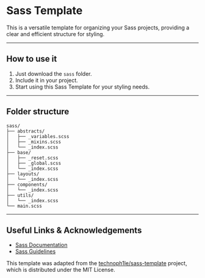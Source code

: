 # Sass Template

This is a versatile template for organizing your Sass projects, providing a clear and efficient structure for styling.

-----

## How to use it

1.  Just download the `sass` folder.
2.  Include it in your project.
3.  Start using this Sass Template for your styling needs.

-----

## Folder structure

```
sass/
├── abstracts/
│   ├── _variables.scss
│   ├── _mixins.scss
│   └── _index.scss
├── base/
│   ├── _reset.scss
│   ├── _global.scss
│   └── _index.scss
├── layouts/
│   └── _index.scss
├── components/
│   └── _index.scss
├── utils/
│   └── _index.scss
└── main.scss
```

-----

## Useful Links & Acknowledgements

* [Sass Documentation](https://sass-lang.com/documentation)
* [Sass Guidelines](https://sass-guidelin.es/)

This template was adapted from the [technoph1le/sass-template](https://github.com/technoph1le/sass-template) project, which is distributed under the MIT License.